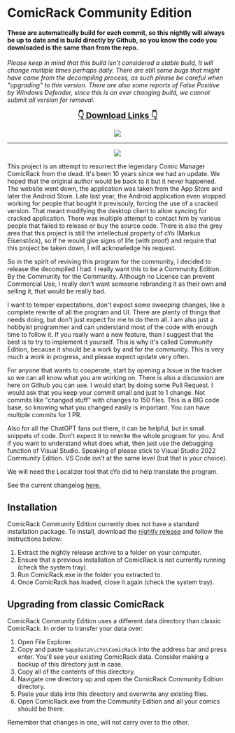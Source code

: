 # ComicRack Community Edition

#### These are automatically build for each commit, so this nightly will always be up to date and is build directly by Github, so you know the code you downloaded is the same than from the repo.

_Please keep in mind that this build isn't considered a stable build, It will change multiple times perhaps daily. There are still some bugs that might have came from the decompiling process, as such please be careful when "upgrading" to this version. There are also some reports of False Positive by Windows Defender, since this is an ever changing build, we cannot submit all version for removal._

<p align="center">
    <b><u><span style='font-size:14.0pt'>👇 Download Links 👇</span></u></b>
</p>
<p align="center">
<!--
  <a href="https://github.com/maforget/ComicRack_AmazonScrapper/releases/latest/download/AmazonScrapper.crplugin" alt="Latest Release">
      <img src="https://img.shields.io/github/v/release/maforget/ComicRackCE?label=latest%20release&logo=github" /></a>
-->
    <a href="https://github.com/maforget/ComicRackCE/releases/download/nightly/ComicRackCE_nightly.zip" alt="Nightly">
      <img src="https://img.shields.io/github/v/release/maforget/ComicRackCE?include_prereleases&label=pre-release&logo=github" /></a>
</p>

---

<p align="center">
<img src="https://github.com/maforget/ComicRackCE/assets/11904426/4748925c-662f-4ccd-bfb7-62ec46ae881e" />
</p>


This project is an attempt to resurrect the legendary Comic Manager ComicRack from the dead. It's been 10 years since we had an update. We hoped that the original author would be back to it but it never happened. The website went down, the application was taken from the App Store and later the Android Store. Late last year, the Android application even stopped working for people that bought it previsouly, forcing the use of a cracked version. That meant modifying the desktop client to allow syncing for cracked application. There was multiple attempt to contact him by various people that failed to release or buy the source code. There is also the grey area that this project is still the intellectual property of cYo (Markus Eisenstöck), so if he would give signs of life (with proof) and require that this project be taken down, I will acknowledge his request.

So in the spirit of reviving this program for the community, I decided to release the decompiled I had. I really want this to be a Community Edition. By the Community for the Community. Although no License can prevent Commercial Use, I really don't want someone rebranding it as their own and selling it, that would be really bad.

I want to temper expectations, don't expect some sweeping changes, like a complete rewrite of all the program and UI. There are plenty of things that needs doing, but don't just expect for me to do them all. I am also just a hobbyist programmer and can understand most of the code with enough time to follow it. If you really want a new feature, than I suggest that the best is to try to implement it yourself. This is why it's called Community Edition, because it should be a work by and for the community. This is very much a work in progress, and please expect update very often.

For anyone that wants to cooperate, start by opening a Issue in the tracker so we can all know what you are working on. There is also a discussion are here on Github you can use. I would start by doing some Pull Request. I would ask that you keep your commit small and just to 1 change. Not commits like "changed stuff" with changes to 150 files. This is a BIG code base, so knowing what you changed easily is important. You can have multiple commits for 1 PR.

Also for all the ChatGPT fans out there, it can be helpful, but in small snippets of code. Don't expect it to rewrite the whole program for you. And if you want to understand what does what, then just use the debugging function of Visual Studio. Speaking of please stick to Visual Studio 2022 Community Edition. VS Code isn't at the same level (but that is your choice).

We will need the Localizer tool that cYo did to help translate the program. 

See the current changelog [here.](https://raw.githubusercontent.com/maforget/ComicRackCE/master/ComicRack/Changes.txt)

## Installation

ComicRack Community Edition currently does not have a standard installation package. To install, download the [nightly release](https://github.com/maforget/ComicRackCE/releases/download/nightly/ComicRackCE_nightly.zip "Nightly Release") and follow the instructions below:

1. Extract the nightly release archive to a folder on your computer.
2. Ensure that a previous installation of ComicRack is not currently running (check the system tray).
3. Run ComicRack.exe in the folder you extracted to.
4. Once ComicRack has loaded, close it again (check the system tray).

## Upgrading from classic ComicRack

ComicRack Community Edition uses a different data directory than classic ComicRack. In order to transfer your data over:

1. Open File Explorer.
2. Copy and paste `%appdata%\cYo\ComicRack` into the address bar and press enter. You'll see your existing ComicRack data. Consider making a backup of this directory just in case.
3. Copy all of the contents of this directory.
4. Navigate one directory up and open the ComicRack Community Edition directory.
5. Paste your data into this directory and overwrite any existing files.
6. Open ComicRack.exe from the Community Edition and all your comics should be there.

Remember that changes in one, will not carry over to the other.


